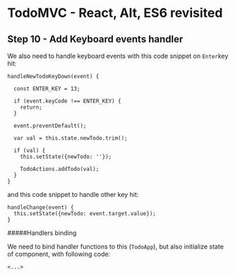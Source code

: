 
# TodoMVC - React, Alt, ES6 revisited


## Step 10 - Add Keyboard events handler

We also need to handle keyboard events with this code snippet on `Enter`key hit:

```
handleNewTodoKeyDown(event) {

  const ENTER_KEY = 13;

  if (event.keyCode !== ENTER_KEY) {
    return;
  }

  event.preventDefault();

  var val = this.state.newTodo.trim();

  if (val) {
    this.setState({newTodo: ''});

    TodoActions.addTodo(val);
  }
}
``` 

and this code snippet to handle other key hit:

``` 
handleChange(event) {
  this.setState({newTodo: event.target.value});
}
```

#####Handlers binding

We need to bind handler functions to this (`TodoApp`), but also initialize state of component, with following code:

```
<...>
``` 

